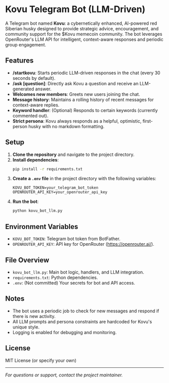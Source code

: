 # Kovu Telegram Bot (LLM-Driven)

A Telegram bot named **Kovu**: a cybernetically enhanced, AI-powered red Siberian husky designed to provide strategic advice, encouragement, and community support for the $Kovu memecoin community. The bot leverages OpenRouter's LLM API for intelligent, context-aware responses and periodic group engagement.

## Features
- **/startkovu**: Starts periodic LLM-driven responses in the chat (every 30 seconds by default).
- **/ask [question]**: Directly ask Kovu a question and receive an LLM-generated answer.
- **Welcomes new members**: Greets new users joining the chat.
- **Message history**: Maintains a rolling history of recent messages for context-aware replies.
- **Keyword handler**: (Optional) Responds to certain keywords (currently commented out).
- **Strict persona**: Kovu always responds as a helpful, optimistic, first-person husky with no markdown formatting.

## Setup
1. **Clone the repository** and navigate to the project directory.
2. **Install dependencies**:
   ```sh
   pip install -r requirements.txt
   ```
3. **Create a `.env` file** in the project directory with the following variables:
   ```env
   KOVU_BOT_TOKEN=your_telegram_bot_token
   OPENROUTER_API_KEY=your_openrouter_api_key
   ```
4. **Run the bot**:
   ```sh
   python kovu_bot_llm.py
   ```

## Environment Variables
- `KOVU_BOT_TOKEN`: Telegram bot token from BotFather.
- `OPENROUTER_API_KEY`: API key for OpenRouter (https://openrouter.ai/).

## File Overview
- `kovu_bot_llm.py`: Main bot logic, handlers, and LLM integration.
- `requirements.txt`: Python dependencies.
- `.env`: (Not committed) Your secrets for bot and API access.

## Notes
- The bot uses a periodic job to check for new messages and respond if there is new activity.
- All LLM prompts and persona constraints are hardcoded for Kovu's unique style.
- Logging is enabled for debugging and monitoring.

## License
MIT License (or specify your own)

---
*For questions or support, contact the project maintainer.*
